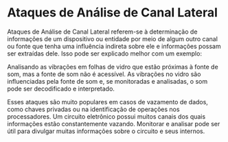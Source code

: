# Ataques de Análise de Canal Lateral

Ataques de Análise de Canal Lateral referem-se à determinação de informações de um dispositivo ou entidade por meio de algum outro canal ou fonte que tenha uma influência indireta sobre ele e informações possam ser extraídas dele. Isso pode ser explicado melhor com um exemplo:

Analisando as vibrações em folhas de vidro que estão próximas à fonte de som, mas a fonte de som não é acessível. As vibrações no vidro são influenciadas pela fonte de som e, se monitoradas e analisadas, o som pode ser decodificado e interpretado.

Esses ataques são muito populares em casos de vazamento de dados, como chaves privadas ou na identificação de operações nos processadores. Um circuito eletrônico possui muitos canais dos quais informações estão constantemente vazando. Monitorar e analisar pode ser útil para divulgar muitas informações sobre o circuito e seus internos.
